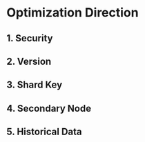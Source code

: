# Optimization Direction

## 1. Security

## 2. Version

## 3. Shard Key

## 4. Secondary Node

## 5. Historical Data



